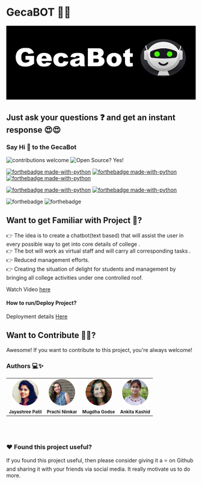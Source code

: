 # GecaBOT 🙋‍♀️

![Alt Text](./gecaBot-gif.gif)

## Just ask your questions ❓ and get an instant response 😍😍

### Say Hi 👋 to the GecaBot 


![contributions welcome](https://img.shields.io/badge/contributions-welcome-brightgreen.svg?style=flat)   ![Open Source? Yes!](https://badgen.net/badge/Open%20Source%20%3F/Yes%21/blue?icon=github)


[![forthebadge made-with-python](https://img.shields.io/badge/MADE%20WITH-RASA%20OPEN%20SOURCE%202.0-3edbf0)](https://www.python.org/)   [![forthebadge made-with-python](https://img.shields.io/badge/MADE%20WITH-python%203.6%203.7%203.8-3edbf0)](https://www.python.org/)  [![forthebadge made-with-python](https://img.shields.io/badge/MADE%20WITH-PyCharm%20Community%20Edition%202020.3.3-3edbf0)](https://www.python.org/)  


 [![forthebadge made-with-python](https://img.shields.io/badge/DEPLOY%20WITH-%09%20WampServer%203.2.3-ff8474)](https://www.python.org/)  [![forthebadge made-with-python](https://img.shields.io/badge/DEPLOY%20WITH-ngrok-ff8474)](https://www.python.org/)  
 


 
 
  ![forthebadge](https://forthebadge.com/images/badges/built-with-love.svg) ![forthebadge](https://forthebadge.com/images/badges/for-you.svg)

## Want to get Familiar with Project 🤗?
👉 The idea is to create a chatbot(text based) that will assist the user in every possible way to get into core details of college .<br>
👉 The bot will work as virtual staff and will carry all corresponding tasks .<br>
👉 Reduced management efforts.<br>
👉 Creating the situation of delight for students and management by bringing all college activities under one controlled roof.<br>


Watch Video [here](https://drive.google.com/file/d/1DFquCLAD2fAB_OMHIvd3_6KG9QDoJSIw/view?usp=sharing)

#### How to run/Deploy Project?

Deployment details [Here](./deployment_details.txt)


## Want to Contribute  🙋‍♂️?

Awesome! If you want to contribute to this project, you're always welcome! 

### Authors 💻✨
<table width=200px; height=150px;>
			<td align="center"><img src="./img/jay.png"  width=70px; height=70px; "></a><br/><sub><b>Jayashree Patil</b></sub><br/><a href="https://github.com/JAYASHREEPATIL"></a></td>
		   <td align="center"><img src="./img/pra.png"  width=70px; height=70px;"><br /><sub><b>Prachi Nimkar</b></sub><br/><a href="https://github.com/prachinimkar1"></a></td>
			<td align="center"><img src="./img/mug.png"  width=70px; height=70px; "><br /><sub><b>Mugdha Godse</b></sub><br/><a href="https://github.com/MugdhaGodse"></a></td>			
		<td align="center"><img src="./img/ank.png"  width=70px; height=70px;><br /><sub><b>Ankita Kashid</b></sub><br/><a href="https://github.com/ankita-kashid"></a></td>	
		</tr>
		
</table>

	

### ❤️ Found this project useful?
If you found this project useful, then please consider giving it a  ⭐  on Github and sharing it with your friends via social media. It really motivate us to do more.






